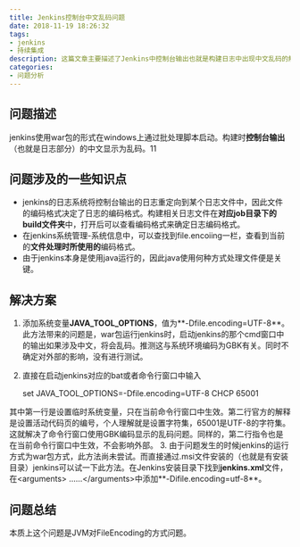 ```yaml
---
title: Jenkins控制台中文乱码问题
date: 2018-11-19 18:26:32
tags:
- jenkins
- 持续集成
description: 这篇文章主要描述了Jenkins中控制台输出也就是构建日志中出现中文乱码的解决方法与相关分析。
categories: 
- 问题分析
---
```


## 问题描述
jenkins使用war包的形式在windows上通过批处理脚本启动。构建时**控制台输出**（也就是日志部分）的中文显示为乱码。11

## 问题涉及的一些知识点
- jenkins的日志系统将控制台输出的日志重定向到某个日志文件中，因此文件的编码格式决定了日志的编码格式。构建相关日志文件在**对应job目录下的build文件夹**中，打开后可以查看编码格式来确定日志编码格式。
- 在jenkins系统管理-系统信息中，可以查找到file.encoiing一栏，查看到当前的**文件处理时所使用的**编码格式。
- 由于jenkins本身是使用java运行的，因此java使用何种方式处理文件便是关键。

## 解决方案
1. 添加系统变量**JAVA_TOOL_OPTIONS**，值为**-Dfile.encoding=UTF-8**。此方法带来的问题是，war包运行jenkins时，启动jenkins的那个cmd窗口中的输出如果涉及中文，将会乱码。推测这与系统环境编码为GBK有关。同时不确定对外部的影响，没有进行测试。
2. 直接在启动jenkins对应的bat或者命令行窗口中输入
	
	set JAVA_TOOL_OPTIONS=-Dfile.encoding=UTF-8 
	CHCP 65001
	
其中第一行是设置临时系统变量，只在当前命令行窗口中生效。第二行官方的解释是设置活动代码页的编号，个人理解就是设置字符集，65001是UTF-8的字符集。这就解决了命令行窗口使用GBK编码显示的乱码问题。同样的，第二行指令也是在当前命令行窗口中生效，不会影响外部。
3. 由于问题发生的时候jenkins的运行方式为war包方式，此方法尚未尝试。而直接通过.msi文件安装的（也就是有安装目录）jenkins可以试一下此方法。在Jenkins安装目录下找到**jenkins.xml**文件，在&lt;arguments&gt; ……&lt;/arguments&gt;中添加**-Difile.encoding=utf-8**。

## 问题总结
本质上这个问题是JVM对FileEncoding的方式问题。